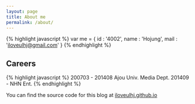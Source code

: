 ```yaml
---
layout: page
title: About me
permalink: /about/
---
```


{% highlight javascript %}
var me = {
    id : '4002',
    name : 'Hojung',
    mail : 'iloveulhj@gmail.com'
}
{% endhighlight %}

## Careers
{% highlight javascript %}
200703 - 201408
Ajou Univ. Media Dept.
201409 -
NHN Ent.
{% endhighlight %}

You can find the source code for this blog at [iloveulhj.github.io](https://github.com/iloveulhj/iloveulhj.github.io)